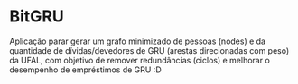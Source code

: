 # BitGRU
Aplicação parar gerar um grafo minimizado de pessoas (nodes) e da quantidade de dívidas/devedores de GRU (arestas direcionadas com peso) da UFAL, com objetivo de remover redundâncias (ciclos) e melhorar o desempenho de empréstimos de GRU :D
